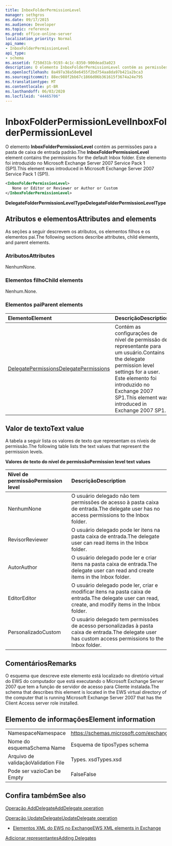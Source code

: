 ```yaml
---
title: InboxFolderPermissionLevel
manager: sethgros
ms.date: 09/17/2015
ms.audience: Developer
ms.topic: reference
ms.prod: office-online-server
localization_priority: Normal
api_name:
- InboxFolderPermissionLevel
api_type:
- schema
ms.assetid: f250d31b-9193-4c1c-8350-900dead3a023
description: O elemento InboxFolderPermissionLevel contém as permissões para a pasta de caixa de entrada padrão. Este elemento foi introduzido no Microsoft Exchange Server 2007 Service Pack 1 (SP1).
ms.openlocfilehash: 8a497a38a58e6455f2bd754aa8da97b421a2bca3
ms.sourcegitcommit: 88ec988f2bb67c1866d06b361615f3674a24e795
ms.translationtype: MT
ms.contentlocale: pt-BR
ms.lasthandoff: 06/03/2020
ms.locfileid: "44465706"
---
```

# <a name="inboxfolderpermissionlevel"></a><span data-ttu-id="deaf9-104">InboxFolderPermissionLevel</span><span class="sxs-lookup"><span data-stu-id="deaf9-104">InboxFolderPermissionLevel</span></span>

<span data-ttu-id="deaf9-105">O elemento **InboxFolderPermissionLevel** contém as permissões para a pasta de caixa de entrada padrão.</span><span class="sxs-lookup"><span data-stu-id="deaf9-105">The **InboxFolderPermissionLevel** element contains the permissions for the default Inbox folder.</span></span> <span data-ttu-id="deaf9-106">Este elemento foi introduzido no Microsoft Exchange Server 2007 Service Pack 1 (SP1).</span><span class="sxs-lookup"><span data-stu-id="deaf9-106">This element was introduced in Microsoft Exchange Server 2007 Service Pack 1 (SP1).</span></span> 
  
```xml
<InboxFolderPermissionLevel>
   None or Editor or Reviewer or Author or Custom
</InboxFolderPermissionLevel>
```

 <span data-ttu-id="deaf9-107">**DelegateFolderPermissionLevelType**</span><span class="sxs-lookup"><span data-stu-id="deaf9-107">**DelegateFolderPermissionLevelType**</span></span>
## <a name="attributes-and-elements"></a><span data-ttu-id="deaf9-108">Atributos e elementos</span><span class="sxs-lookup"><span data-stu-id="deaf9-108">Attributes and elements</span></span>

<span data-ttu-id="deaf9-109">As seções a seguir descrevem os atributos, os elementos filhos e os elementos pai.</span><span class="sxs-lookup"><span data-stu-id="deaf9-109">The following sections describe attributes, child elements, and parent elements.</span></span>
  
### <a name="attributes"></a><span data-ttu-id="deaf9-110">Atributos</span><span class="sxs-lookup"><span data-stu-id="deaf9-110">Attributes</span></span>

<span data-ttu-id="deaf9-111">Nenhum</span><span class="sxs-lookup"><span data-stu-id="deaf9-111">None.</span></span>
  
### <a name="child-elements"></a><span data-ttu-id="deaf9-112">Elementos filho</span><span class="sxs-lookup"><span data-stu-id="deaf9-112">Child elements</span></span>

<span data-ttu-id="deaf9-113">Nenhum.</span><span class="sxs-lookup"><span data-stu-id="deaf9-113">None.</span></span>
  
### <a name="parent-elements"></a><span data-ttu-id="deaf9-114">Elementos pai</span><span class="sxs-lookup"><span data-stu-id="deaf9-114">Parent elements</span></span>

|<span data-ttu-id="deaf9-115">**Elemento**</span><span class="sxs-lookup"><span data-stu-id="deaf9-115">**Element**</span></span>|<span data-ttu-id="deaf9-116">**Descrição**</span><span class="sxs-lookup"><span data-stu-id="deaf9-116">**Description**</span></span>|
|:-----|:-----|
|[<span data-ttu-id="deaf9-117">DelegatePermissions</span><span class="sxs-lookup"><span data-stu-id="deaf9-117">DelegatePermissions</span></span>](delegatepermissions.md) <br/> |<span data-ttu-id="deaf9-118">Contém as configurações de nível de permissão de representante para um usuário.</span><span class="sxs-lookup"><span data-stu-id="deaf9-118">Contains the delegate permission level settings for a user.</span></span> <span data-ttu-id="deaf9-119">Este elemento foi introduzido no Exchange 2007 SP1.</span><span class="sxs-lookup"><span data-stu-id="deaf9-119">This element was introduced in Exchange 2007 SP1.</span></span>  <br/> |
   
## <a name="text-value"></a><span data-ttu-id="deaf9-120">Valor de texto</span><span class="sxs-lookup"><span data-stu-id="deaf9-120">Text value</span></span>

<span data-ttu-id="deaf9-121">A tabela a seguir lista os valores de texto que representam os níveis de permissão.</span><span class="sxs-lookup"><span data-stu-id="deaf9-121">The following table lists the text values that represent the permission levels.</span></span>
  
<span data-ttu-id="deaf9-122">**Valores de texto do nível de permissão**</span><span class="sxs-lookup"><span data-stu-id="deaf9-122">**Permission level text values**</span></span>

|<span data-ttu-id="deaf9-123">**Nível de permissão**</span><span class="sxs-lookup"><span data-stu-id="deaf9-123">**Permission level**</span></span>|<span data-ttu-id="deaf9-124">**Descrição**</span><span class="sxs-lookup"><span data-stu-id="deaf9-124">**Description**</span></span>|
|:-----|:-----|
|<span data-ttu-id="deaf9-125">Nenhum</span><span class="sxs-lookup"><span data-stu-id="deaf9-125">None</span></span>  <br/> |<span data-ttu-id="deaf9-126">O usuário delegado não tem permissões de acesso à pasta caixa de entrada.</span><span class="sxs-lookup"><span data-stu-id="deaf9-126">The delegate user has no access permissions to the Inbox folder.</span></span>  <br/> |
|<span data-ttu-id="deaf9-127">Revisor</span><span class="sxs-lookup"><span data-stu-id="deaf9-127">Reviewer</span></span>  <br/> |<span data-ttu-id="deaf9-128">O usuário delegado pode ler itens na pasta caixa de entrada.</span><span class="sxs-lookup"><span data-stu-id="deaf9-128">The delegate user can read items in the Inbox folder.</span></span>  <br/> |
|<span data-ttu-id="deaf9-129">Autor</span><span class="sxs-lookup"><span data-stu-id="deaf9-129">Author</span></span>  <br/> |<span data-ttu-id="deaf9-130">O usuário delegado pode ler e criar itens na pasta caixa de entrada.</span><span class="sxs-lookup"><span data-stu-id="deaf9-130">The delegate user can read and create items in the Inbox folder.</span></span>  <br/> |
|<span data-ttu-id="deaf9-131">Editor</span><span class="sxs-lookup"><span data-stu-id="deaf9-131">Editor</span></span>  <br/> |<span data-ttu-id="deaf9-132">O usuário delegado pode ler, criar e modificar itens na pasta caixa de entrada.</span><span class="sxs-lookup"><span data-stu-id="deaf9-132">The delegate user can read, create, and modify items in the Inbox folder.</span></span>  <br/> |
|<span data-ttu-id="deaf9-133">Personalizado</span><span class="sxs-lookup"><span data-stu-id="deaf9-133">Custom</span></span>  <br/> |<span data-ttu-id="deaf9-134">O usuário delegado tem permissões de acesso personalizadas à pasta caixa de entrada.</span><span class="sxs-lookup"><span data-stu-id="deaf9-134">The delegate user has custom access permissions to the Inbox folder.</span></span>  <br/> |
   
## <a name="remarks"></a><span data-ttu-id="deaf9-135">Comentários</span><span class="sxs-lookup"><span data-stu-id="deaf9-135">Remarks</span></span>

<span data-ttu-id="deaf9-136">O esquema que descreve este elemento está localizado no diretório virtual do EWS do computador que está executando o Microsoft Exchange Server 2007 que tem a função de servidor de acesso para Cliente instalada.</span><span class="sxs-lookup"><span data-stu-id="deaf9-136">The schema that describes this element is located in the EWS virtual directory of the computer that is running Microsoft Exchange Server 2007 that has the Client Access server role installed.</span></span>
  
## <a name="element-information"></a><span data-ttu-id="deaf9-137">Elemento de informações</span><span class="sxs-lookup"><span data-stu-id="deaf9-137">Element information</span></span>

|||
|:-----|:-----|
|<span data-ttu-id="deaf9-138">Namespace</span><span class="sxs-lookup"><span data-stu-id="deaf9-138">Namespace</span></span>  <br/> |https://schemas.microsoft.com/exchange/services/2006/types  <br/> |
|<span data-ttu-id="deaf9-139">Nome do esquema</span><span class="sxs-lookup"><span data-stu-id="deaf9-139">Schema Name</span></span>  <br/> |<span data-ttu-id="deaf9-140">Esquema de tipos</span><span class="sxs-lookup"><span data-stu-id="deaf9-140">Types schema</span></span>  <br/> |
|<span data-ttu-id="deaf9-141">Arquivo de validação</span><span class="sxs-lookup"><span data-stu-id="deaf9-141">Validation File</span></span>  <br/> |<span data-ttu-id="deaf9-142">Types. xsd</span><span class="sxs-lookup"><span data-stu-id="deaf9-142">Types.xsd</span></span>  <br/> |
|<span data-ttu-id="deaf9-143">Pode ser vazio</span><span class="sxs-lookup"><span data-stu-id="deaf9-143">Can be Empty</span></span>  <br/> |<span data-ttu-id="deaf9-144">False</span><span class="sxs-lookup"><span data-stu-id="deaf9-144">False</span></span>  <br/> |
   
## <a name="see-also"></a><span data-ttu-id="deaf9-145">Confira também</span><span class="sxs-lookup"><span data-stu-id="deaf9-145">See also</span></span>



[<span data-ttu-id="deaf9-146">Operação AddDelegate</span><span class="sxs-lookup"><span data-stu-id="deaf9-146">AddDelegate operation</span></span>](adddelegate-operation.md)
  
[<span data-ttu-id="deaf9-147">Operação UpdateDelegate</span><span class="sxs-lookup"><span data-stu-id="deaf9-147">UpdateDelegate operation</span></span>](updatedelegate-operation.md)


- [<span data-ttu-id="deaf9-148">Elementos XML do EWS no Exchange</span><span class="sxs-lookup"><span data-stu-id="deaf9-148">EWS XML elements in Exchange</span></span>](ews-xml-elements-in-exchange.md)


[<span data-ttu-id="deaf9-149">Adicionar representantes</span><span class="sxs-lookup"><span data-stu-id="deaf9-149">Adding Delegates</span></span>](https://msdn.microsoft.com/library/3a744150-66a3-4a13-9433-793603ba5038%28Office.15%29.aspx)

